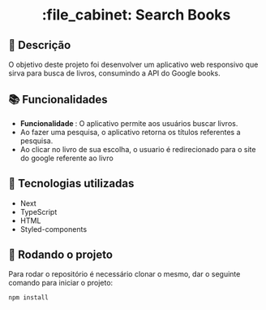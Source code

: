 <h1 align="center">:file_cabinet: Search Books</h1>

## :memo: Descrição
O objetivo deste projeto foi desenvolver um aplicativo web responsivo que sirva para busca de livros, consumindo a API do Google books. 

## :books: Funcionalidades
* <b>Funcionalidade </b>: O aplicativo permite aos usuários buscar livros.
* Ao fazer uma pesquisa, o aplicativo retorna os títulos referentes a pesquisa.
* Ao clicar no livro de sua escolha, o usuario é redirecionado para o site do google referente ao livro


## :wrench: Tecnologias utilizadas
* Next
* TypeScript
* HTML
* Styled-components

## :rocket: Rodando o projeto
Para rodar o repositório é necessário clonar o mesmo, dar o seguinte comando para iniciar o projeto:
```
npm install
```
